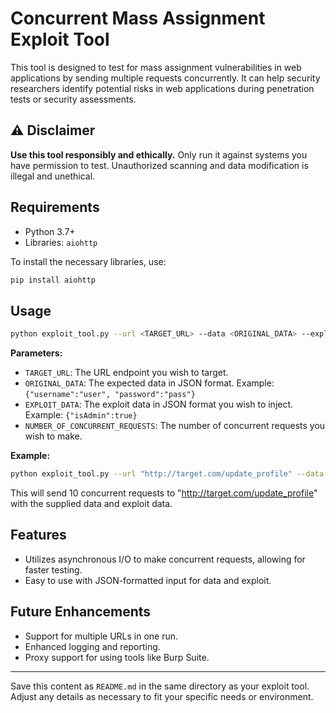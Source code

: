 # Concurrent Mass Assignment Exploit Tool

This tool is designed to test for mass assignment vulnerabilities in web applications by sending multiple requests concurrently. It can help security researchers identify potential risks in web applications during penetration tests or security assessments.

## ⚠️ Disclaimer

**Use this tool responsibly and ethically.** Only run it against systems you have permission to test. Unauthorized scanning and data modification is illegal and unethical.

## Requirements

- Python 3.7+
- Libraries: `aiohttp`

To install the necessary libraries, use:

```bash
pip install aiohttp
```

## Usage

```bash
python exploit_tool.py --url <TARGET_URL> --data <ORIGINAL_DATA> --exploit <EXPLOIT_DATA> --concurrent <NUMBER_OF_CONCURRENT_REQUESTS>
```

**Parameters:**

- `TARGET_URL`: The URL endpoint you wish to target.
- `ORIGINAL_DATA`: The expected data in JSON format. Example: `{"username":"user", "password":"pass"}`
- `EXPLOIT_DATA`: The exploit data in JSON format you wish to inject. Example: `{"isAdmin":true}`
- `NUMBER_OF_CONCURRENT_REQUESTS`: The number of concurrent requests you wish to make.

**Example:**

```bash
python exploit_tool.py --url "http://target.com/update_profile" --data '{"username":"user", "password":"pass"}' --exploit '{"isAdmin":true}' --concurrent 10
```

This will send 10 concurrent requests to "http://target.com/update_profile" with the supplied data and exploit data.

## Features

- Utilizes asynchronous I/O to make concurrent requests, allowing for faster testing.
- Easy to use with JSON-formatted input for data and exploit.

## Future Enhancements

- Support for multiple URLs in one run.
- Enhanced logging and reporting.
- Proxy support for using tools like Burp Suite.

---

Save this content as `README.md` in the same directory as your exploit tool. Adjust any details as necessary to fit your specific needs or environment.
